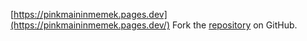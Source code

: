 [https://pinkmaininmemek.pages.dev](https://pinkmaininmemek.pages.dev/)
Fork the [repository](https://github.com/tolejoane) on GitHub.